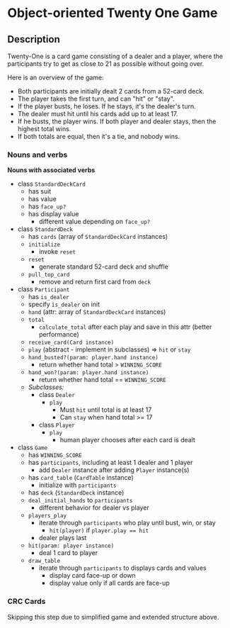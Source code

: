 # Object-oriented Twenty One Game

## Description

Twenty-One is a card game consisting of a dealer and a player, where the participants try to get as close to 21 as possible without going over.

Here is an overview of the game:
- Both participants are initially dealt 2 cards from a 52-card deck.
- The player takes the first turn, and can "hit" or "stay".
- If the player busts, he loses. If he stays, it's the dealer's turn.
- The dealer must hit until his cards add up to at least 17.
- If he busts, the player wins. If both player and dealer stays, then the highest total wins.
- If both totals are equal, then it's a tie, and nobody wins.

### Nouns and verbs

**Nouns with associated verbs**
- class `StandardDeckCard`
  - has suit
  - has value
  - has `face_up?`
  - has display value
    - different value depending on `face_up?`
- class `StandardDeck`
  - has `cards` (array of `StandardDeckCard` instances)
  - `initialize`
    - invoke `reset`
  - `reset`
    - generate standard 52-card deck and shuffle
  - `pull_top_card`
    - remove and return first card from `deck`
- class `Participant`
  - has `is_dealer`
  - specify `is_dealer` on init
  - `hand` (attr: array of `StandardDeckCard` instances)
  - `total`
    - `calculate_total` after each play and save in this attr (better performance)
  - `receive_card(Card instance)`
  - `play` (abstract - implement in subclasses) => `hit` or `stay`
  - `hand_busted?(param: player.hand instance)`
    - return whether hand total > `WINNING_SCORE`
  - `hand_won?(param: player.hand instance)`
    - return whether hand total == `WINNING_SCORE`
  - *Subclasses:*
    - class `Dealer`
      - `play`
        - Must `hit` until total is at least 17
        - Can `stay` when hand total >= 17
    - class `Player`
      - `play`
        - human player chooses after each card is dealt
- class `Game`
  - has `WINNING_SCORE`
  - has `participants`, including at least 1 dealer and 1 player
    - add `Dealer` instance after adding `Player` instance(s)
  - has `card_table` (`CardTable` instance)
    - initialize with `participants`
  - has `deck` (`StandardDeck` instance)
  - `deal_initial_hands` to `participants`
    - different behavior for dealer vs player
  - `players_play`
    - iterate through `participants` who play until bust, win, or stay
      - `hit(player)` if `player.play == hit`
    - dealer plays last
  - `hit(param: player instance)`
    - deal 1 card to player
  - `draw_table`
    - iterate through `participants` to displays cards and values
      - display card face-up or down
      - display value only if all cards are face-up

### CRC Cards

Skipping this step due to simplified game and extended structure above.